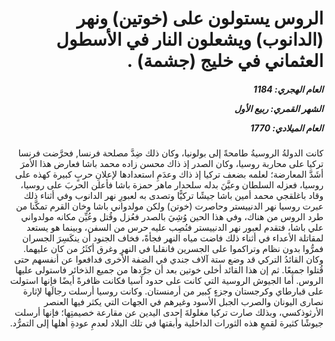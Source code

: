 <h1 dir="rtl">الروس يستولون على (خوتين) ونهر (الدانوب) ويشعلون النار في الأسطول العثماني في خليج (جشمة) .</h1>

<h5 dir="rtl">العام الهجري:  1184

الشهر القمري: ربيع الأول

العام الميلادي: 1770</h5>

<p dir="rtl">كانت الدولةُ الروسيةُ طامحةً إلى بولونيا، وكان ذلك ضِدَّ مصلحة فرنسا, فحرَّضت فرنسا تركيا على محاربة روسيا، وكان الصدر إذ ذاك محسن زاده محمد باشا فعارض هذا الأمرَ أشَدَّ المعارضة؛ لعلمه بضعف تركيا إذ ذاك وعدَمِ استعدادها لإعلانِ حربٍ كبيرة كهذه على روسيا، فعزله السلطان وعيَّنَ بدله سلحدار ماهر حمزة باشا فأعلن الحربَ على روسيا، وقاد باغلقجي محمد أمين باشا جيشًا تركيًّا وتصدى به لعبورِ نهر الدانوب وفي أثناء ذلك عبرت روسيا نهر الدنييستر وحاصرت (خوتن) ولكن مولدواني باشا وخان القرم تمكَّنا من طرد الروس من هناك، وفي هذا الحين وُشِيَ بالصدر فعُزل وقُتل وعُيِّن مكانه مولدواني علي باشا، فتقدم لعبور نهر الدنييستر فنُصِب عليه حرس من السفن، وبينما هو يستعد لمقاتلة الأعداء في أثناء ذلك فاضت مياه النهر فجأةً، فخاف الجنود أن ينكَسِرَ الجسران فمرُّوا بدون نظام وتراكموا على الجسرين فانقلبا في النهرِ وغرق أكثَرُ من كان عليهما. وكان القائدُ التركي قد وضع ستة آلاف جندي في الضفة الأخرى فدافعوا عن أنفسهم حتى قُتلوا جميعًا. ثم إن هذا القائد أخلى خوتين بعد أن جرَّدها من جميع الذخائر فاستولى عليها الروس. أما الجيوش الروسية التي كانت على حدود آسيا فكانت ظافرةً أيضًا فإنها استولت على قبارطاي وكرجستان وجزءٍ كبير من أرمنستان. وكانت روسيا أرسلت رجالَها لإثارة نصارى اليونان والصرب الجبل الأسود وغيرهم في الجهات التي يكثر فيها العنصر الأرثوذكسي، وبذلك صارت تركيا مغلولةَ إحدى اليدين عن مقارعة خصيمتِها؛ فإنها أرسلت جيوشًا كثيرة لقمعِ هذه الثورات الداخلية وأبقتها في تلك البلاد لعدمِ عودةِ أهلها إلى التمرُّد.</p></br>
